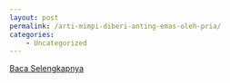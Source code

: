```yaml
---
layout: post
permalink: /arti-mimpi-diberi-anting-emas-oleh-pria/
categories:
    - Uncategorized
---
```


[Baca Selengkapnya](/10)